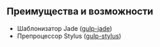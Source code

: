 ## Преимущества и возможности

* Шаблонизатор Jade ([gulp-jade](https://www.npmjs.com/package/gulp-jade))
* Препроцессор Stylus ([gulp-stylus](https://www.npmjs.com/package/gulp-stylus))
